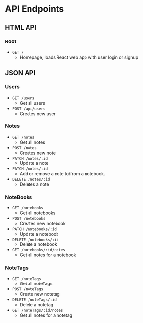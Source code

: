 # API Endpoints

## HTML API

### Root
* `GET /`
  * Homepage, loads React web app with user login or signup

## JSON API

### Users
* `GET /users`
  * Get all users
* `POST /api/users`
  * Creates new user

### Notes
* `GET /notes`
  * Get all notes
* `POST /notes`
  * Creates new note
* `PATCH /notes/:id`
  * Update a note
* `PATCH /notes/:id`
  * Add or remove a note to/from a notebook.
* `DELETE /notes/:id`
  * Deletes a note

### NoteBooks
* `GET /notebooks`
  * Get all notebooks
* `POST /notebooks`
  * Creates new notebook
* `PATCH /notebooks/:id`
  * Update a notebook
* `DELETE /notebooks/:id`
  * Delete a notebook
* `GET /notebooks/:id/notes`
  * Get all notes for a notebook

### NoteTags
* `GET /noteTags`
  * Get all noteTags
* `POST /noteTags`
  * Create new notetag
* `DELETE /noteTags/:id`
  * Delete a notetag
* `GET /noteTags/:id/notes`
  * Get all notes for a notetag

